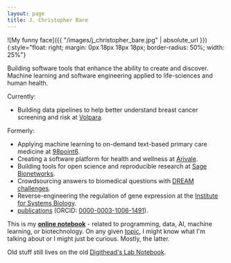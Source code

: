```yaml
---
layout: page
title: J. Christopher Bare
---
```


![My funny face]({{ "/images/j_christopher_bare.jpg" | absolute_url }}){:style="float: right; margin: 0px 18px 18px 18px; border-radius: 50%; width: 25%"}

Building software tools that enhance the ability to create and discover. Machine learning and software engineering applied to life-sciences and human health.

Currently:
* Building data pipelines to help better understand breast cancer screening and risk at [Volpara][10].

Formerly:
* Applying machine learning to on-demand text-based primary care medicine at [98point6][8].
* Creating a software platform for health and wellness at [Arivale][1].
* Building tools for open science and reproducible research at [Sage Bionetworks][2].
* Crowdsourcing answers to biomedical questions with [DREAM challenges][3].
* Reverse-engineering the regulation of gene expression at the [Institute for Systems Biology][4].
* [publications][5] (ORCID: [0000-0003-1006-1491][9]).

This is my **[online notebook][7]** - related to programming, data, AI, machine learning, or biotechnology. On any given [topic][11], I might know what I'm talking about or I might just be curious. Mostly, the latter.

Old stuff still lives on the old [Digithead's Lab Notebook][6].

[1]: https://arivale.com/ "Arivale"
[2]: http://sagebase.org/ "Sage Bionetworks"
[3]: http://dreamchallenges.org/
[4]: https://www.systemsbiology.org/ "Institute for Systems Biology"
[5]: https://scholar.google.com/citations?hl=en&user=EEZ5DLgAAAAJ&view_op=list_works&sortby=pubdate "Publications on Google Scholar"
[6]: https://digitheadslabnotebook.blogspot.com/ "Digithead's Lab Notebook"
[7]: /notebook.html
[8]: https://www.98point6.com/
[9]: https://orcid.org/0000-0003-1006-1491
[10]: https://www.volparahealth.com/
[11]: /site-index.html
